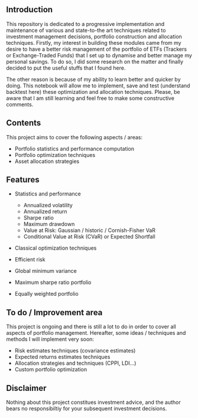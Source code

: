 ## Introduction
This repository is dedicated to a progressive implementation and maintenance of various and state-to-the art techniques related to investment management decisions, portfolio construction and allocation techniques. Firstly, my interest in building these modules came from my desire to have a better risk management of the portfolio of ETFs (Trackers or Exchange-Traded Funds) that I set up to dynamise and better manage my personal savings. To do so, I did some research on the matter and finally decided to put the useful stuffs that I found here. 

The other reason is because of my ability to learn better and quicker by doing. This notebook will allow me to implement, save and test (understand backtest here) these optimization and allocation techniques. Please, be aware that I am still learning and feel free to make some constructive comments.  

## Contents
This project aims to cover the following aspects / areas: 
- Portfolio statistics and performance computation 
- Portfolio optimization techniques
- Asset allocation strategies

## Features
- Statistics and performance
  - Annualized volatility
  - Annualized return
  - Sharpe ratio
  - Maximum drawdown 
  - Value at Risk: Gaussian / historic / Cornish-Fisher VaR
  - Conditional Value at Risk (CVaR) or Expected Shortfall
 
 - Classical optimization techniques
  - Efficient risk
  - Global minimum variance 
  - Maximum sharpe ratio portfolio
  - Equally weighted portfolio
 
## To do / Improvement area
This project is ongoing and there is still a lot to do in order to cover all aspects of portfolio management. Hereafter, some ideas / techniques and methods I will implement very soon: 
- Risk estimates techniques (covariance estimates)
- Expected returns estimates techniques
- Allocation strategies and techniques (CPPI, LDI...)
- Custom portfolio optimization

## Disclaimer 
Nothing about this project constitues investment advice, and the author bears no responsibiltiy for your subsequent investment decisions.
